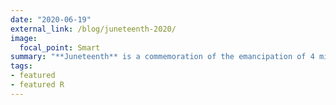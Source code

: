 ```yaml
---
date: "2020-06-19"
external_link: /blog/juneteenth-2020/
image:
  focal_point: Smart
summary: "**Juneteenth** is a commemoration of the emancipation of 4 million enslaved African Americans & a celebration of freedom"
tags:
- featured
- featured R
---
```

